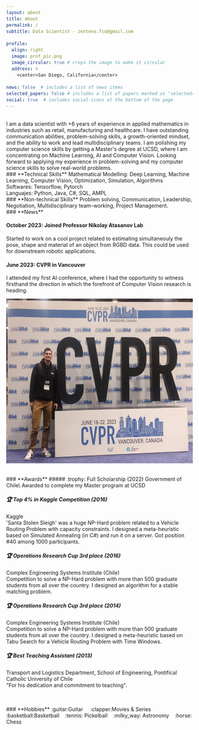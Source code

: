 ```yaml
---
layout: about
title: About
permalink: /
subtitle: Data Scientist - zenteno.fco@gmail.com

profile:
  align: right
  image: prof_pic.png
  image_circular: true # crops the image to make it circular
  address: >
    <center>San Diego, California</center>

news: false  # includes a list of news items
selected_papers: false # includes a list of papers marked as "selected={true}"
social: true  # includes social icons at the bottom of the page
---
```


<br>
I am a data scientist with +6 years of experience in applied mathematics in industries such as retail, manufacturing and healthcare. I have outstanding communication abilities, problem-solving skills, a growth-oriented mindset, and the ability to work and lead multidisciplinary teams. I am polishing my computer science skills by getting a Master's degree at UCSD, where I am concentrating on Machine Learning, AI and Computer Vision. Looking forward to applying my experience in problem-solving and my computer science skills to solve real-world problems.

<br>
### **Technical Skills**
Mathematical Modelling: Deep Learning, Machine Learning, Computer Vision, Optimization, Simulation, Algorithms <br>
Softwares: Tensorflow, Pytorch <br>
Languajes: Python, Java, C#, SQL, AMPL

<br>
### **Non-technical Skills**
Problem solving, Communication, Leadership, Negotiation, Multidisciplinary team-working, Project Management.

<br>
### **News**

#### October 2023: Joined Professor Nikolay Atasanov Lab
Started to work on a cool project related to estimating simultaneouly the pose, shape and material of an object from RGBD data. This could be
used for downstream robotic applications.

#### June 2023: CVPR in Vancouver
I attended my first AI conference, where I had the opportunity to witness firsthand the direction in which the forefront of Computer Vision research is heading.
<!-- ![CVPR image of me](./assets/img/CVPR.jpeg)-->
<p align="center">
<img src="./assets/img/CVPR.jpg" alt="CVPR image of me" width="600" height="445">
</p>

<br>
### **Awards**
##### :trophy: Full Scholarship (2022)
Government of Chile\
Awarded to complete my Master program at UCSD

##### :trophy: Top 4% in Kaggle Competition (2016)
Kaggle\
'Santa Stolen Sleigh' was a huge NP-Hard problem related to a Vehicle Routing Problem with capacity constraints. I designed a meta-heuristic based on Simulated Annealing (in C#) and run it on a server. Got position #40 among 1000 participants.

##### :trophy: Operations Research Cup 3rd place (2016)
Complex Engineering Systems Institute (Chile)\
Competition to solve a NP-Hard problem with more than 500 graduate students from all over the country. I designed an algorithm for a stable matching problem.

##### :trophy: Operations Research Cup 3rd place (2014)
Complex Engineering Systems Institute (Chile)\
Competition to solve a NP-Hard problem with more than 500 graduate students from all over the country. I designed a meta-heuristic based on Tabu Search for a Vehicle Routing Problem with Time Windows.

##### :trophy: Best Teaching Assistant (2013)
Transport and Logistics Department, School of Engineering, Pontifical Catholic University of Chile\
"For his dedication and commitment to teaching".

<br>
<br>
### **Hobbies**
:guitar:Guitar &nbsp;&nbsp;&nbsp;
:clapper:Movies & Series&nbsp;&nbsp;&nbsp;
:basketball:Basketball&nbsp;&nbsp;&nbsp;
:tennis: Pickelball&nbsp;&nbsp;&nbsp;
:milky_way: Astronomy&nbsp;&nbsp;&nbsp;
:horse: Chess
